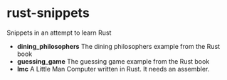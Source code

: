 # rust-snippets
Snippets in an attempt to learn Rust

- **dining_philosophers**
  The dining philosophers example from the Rust book
- **guessing_game**
  The guessing game example from the Rust book
- **lmc**
  A Little Man Computer written in Rust. It needs an assembler.
